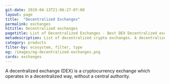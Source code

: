 ```yaml
---
git-date: 2019-04-13T21:06:27-07:00
layout: page
title:  "Decentralized Exchanges"
permalink: exchanges
h1title: Decentralized exchanges
pagetitle: List of Decentralized Exchanges - Best DEX Decentralized exchanges    
metadescription: List of decentralized crypto exchanges. A decentralized exchange (DEX) is a cryptocurrency exchange which operates in a decentralized way, without a central authority.
category: products
filter-by: ecosystem, filter, type
og: /images/og-decentralized-exchanges.png
cards: exchanges
---
```

A decentralized exchange (DEX) is a cryptocurrency exchange which operates in a decentralized way, without a central authority.
